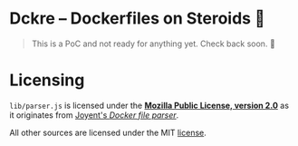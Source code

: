 # Dckre – Dockerfiles on Steroids :whale:

> This is a PoC and not ready for anything yet. Check back soon. :cookie:

# Licensing
`lib/parser.js` is licensed under the [**Mozilla Public License, version 2.0**](https://www.mozilla.org/en-US/MPL/2.0/) as it originates from [Joyent's *Docker file parser*](https://github.com/joyent/node-docker-file-parser).

All other sources are licensed under the MIT [license](/LICENSE).